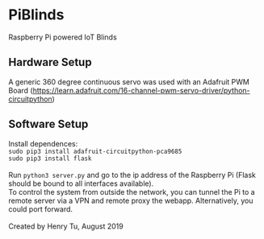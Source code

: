 # PiBlinds
Raspberry Pi powered IoT Blinds
<br>
## Hardware Setup<br>
A generic 360 degree continuous servo was used with an Adafruit PWM Board (https://learn.adafruit.com/16-channel-pwm-servo-driver/python-circuitpython)<br>
## Software Setup<br>
Install dependences:<br>
`sudo pip3 install adafruit-circuitpython-pca9685`<br>
`sudo pip3 install flask`
<br><br>
Run `python3 server.py` and go to the ip address of the Raspberry Pi (Flask should be bound to all interfaces available).
<br>
To control the system from outside the network, you can tunnel the Pi to a remote server via a VPN and remote proxy the webapp. Alternatively, you could port forward.
<br><br>
Created by Henry Tu, August 2019
